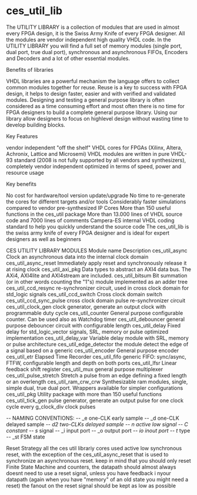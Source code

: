 # ces_util_lib
The UTILITY LIBRARY is a collection of modules that are used in almost every FPGA design, it is the Swiss Army Knife of every FPGA designer. All the modules are vendor independent high quality VHDL code.
In the UTILITY LIBRARY you will find a full set of memory modules (single port,
dual port, true dual port), synchronous and asynchronous FIFOs, Encoders and Decoders and a lot of other essential modules.

Benefits of libraries

VHDL libraries are a powerful mechanism the language offers to collect common modules together for reuse.
Reuse is a key to success with FPGA design, it helps to design faster, easier and with verified and validated
modules. Designing and testing a general purpose library is often considered as a time consuming effort and
most often there is no time for FPGA designers to build a complete general purpose library.
Using our library allow designers to focus on highlevel design without wasting time to develop building blocks.

Key Features

vendor independent "off the shelf" VHDL cores for FPGAs (Xilinx, Altera,
Achronix, Lattice and Microsemi)
VHDL modules are written in pure VHDL-93 standard (2008 is not fully supported by all vendors and synthesizers), 
completely vendor independent optimized in terms of speed, power and resource usage


Key benefits 

No cost for hardware/tool version update/upgrade
No time to re-generate the cores for different targets and/or tools
Considerably faster simulations compared to vendor pre-synthesized IP Cores
More than 150 useful functions in the ces_util package
More than 13.000 lines of VHDL source code and 7000 lines of comments
Campera-ES internal VHDL coding standard to help you quickly understand the source code
The ces_util_lib is the swiss army knife of every FPGA designer and is ideal for expert designers as well as beginners


CES UTILITY LIBRARY MODULES
Module name 					Description
ces_util_async					Clock an asynchronous data into the internal clock domain
ces_util_async_reset			Immediately apply reset and synchronously release it at rising clock
ces_util_axi_pkg				Data types to abstract an AXI4 data bus. The AXi4, AXI4lite and AXI4stream are included.
ces_util_bitsum					Bit summation (or in other words counting the "1"s) module implemented as an adder tree
ces_util_ccd_resync				re-synchronizer circuit, used in cross clock domain for std_logic signals
ces_util_ccd_switch 			Cross clock domain switch
ces_util_ccd_sync_pulse			cross clock domain pulse re-synchronizer circuit
ces_util_clock_gen				clock generator, generate an output clock with programmable duty cycle
ces_util_counter 				General purpose configurable counter. Can be used also as Watchdog timer
ces_util_debouncer				general purpose debouncer circuit with configurable length
ces_util_delay					Fixed delay for std_logic_vector signals, SRL, memory or pulse optimized implementation
ces_util_delay_var 				Variable delay module with SRL, memory or pulse architecture
ces_util_edge_detector			the module detect the edge of a signal based on a generic
ces_util_encoder 				General purpose encoder
ces_util_etr					Elapsed Time Recorder
ces_util_fifo					generic FIFO: sync/async, FTFW, configurable length and depth on both ports
ces_util_lfsr					Linear feedback shift register
ces_util_mux					general purpose multiplexer
ces_util_pulse_stretch			Stretch a pulse from an edge defining a fixed length or an overlength
ces_util_ram_crw_crw			Synthesizable ram modules, single, simple dual, true dual port. Wrappers available for simpler configurations
ces_util_pkg 					Utility package with more than 150 useful functions
ces_util_tick_gen 				pulse generator, generate an output pulse for one clock cycle every g_clock_div clock pulses

-- NAMING CONVENTIONS: 
-- _e one-CLK early sample
-- _d one-CLK delayed sample
-- _d2 two-CLKs delayed sample
-- _n active low signal
-- C_ constant
-- s_ signal
-- _i input port
-- _o output port
-- _io inout port
-- t_ type
-- _st FSM state

Reset Strategy
all the ces util librariy cores used active low synchronous reset, with the exception of the ces_util_async_reset that is used to synchronize an asynchronous reset.
keep in mind that you should only reset Finite State Machine and counters, the datapath should almost always doesnt need to use a reset signal, unless you have feedback i nyour datapath (again when you have "memory" of an old state you might need a reset)
the fanout on the reset signal should be kept as low as possible
